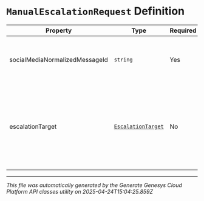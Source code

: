 # `ManualEscalationRequest` Definition

| Property | Type | Required | Description |
|----------|------|----------|-------------|
| socialMediaNormalizedMessageId | `string` | Yes | The social media normalized message ID to be escalated. |
| escalationTarget | [`EscalationTarget`](escalationtarget-definition.md) | No | The escalation target to which the specified social media normalized message should be routed. |

---

*This file was automatically generated by the Generate Genesys Cloud Platform API classes utility on 2025-04-24T15:04:25.859Z*